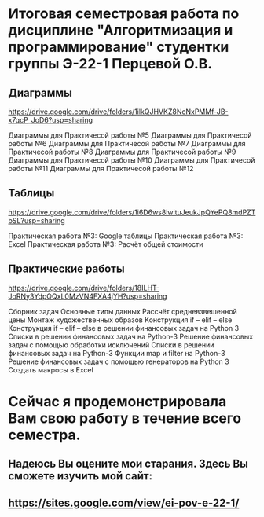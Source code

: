# Итоговая семестровая работа по дисциплине "Алгоритмизация и программирование" студентки группы Э-22-1 Перцевой О.В.

## Диаграммы
https://drive.google.com/drive/folders/1ilkQJHVKZ8NcNxPMMf-JB-x7qcP_JoD6?usp=sharing

Диаграммы для Практичесой работы №5
Диаграммы для Практичесой работы №6
Диаграммы для Практичесой работы №7
Диаграммы для Практичесой работы №8
Диаграммы для Практичесой работы №9
Диаграммы для Практичесой работы №10
Диаграммы для Практичесой работы №11
Диаграммы для Практичесой работы №12

## Таблицы
https://drive.google.com/drive/folders/1i6D6ws8lwituJeukJpQYePQ8mdPZTbSL?usp=sharing

Практическая работа №3: Google таблицы
Практическая работа №3: Excel
Практическая работа №3: Расчёт общей стоимости

## Практические работы
https://drive.google.com/drive/folders/18ILHT-JoRNy3YdpQQxL0MzVN4FXA4jYH?usp=sharing

Сборник задач
Основные типы данных
Рассчёт средневзвешенной цены
Монтаж художественных образов
Конструкция if – elif – else
Конструкция if – elif – else в решении финансовых задач на Python 3
Списки в решении финансовых задач на Python-3
Решение финансовых задач с помощью обработки исключений
Списки в решении финансовых задач на Python-3
Функции map и filter на Python-3
Решение финансовых задач с помощью генераторов на Python 3
Создать макросы в Excel

# Сейчас я продемонстрировала Вам свою работу в течение всего семестра.
## Надеюсь Вы оцените мои старания. Здесь Вы сможете изучить мой сайт:
## https://sites.google.com/view/ei-pov-e-22-1/

